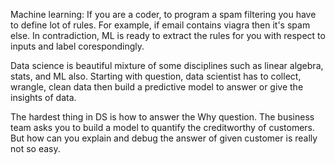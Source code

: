 Machine learning: If you are a coder, to program a spam filtering you have to define lot of rules. For example, if email contains viagra then it's spam else.
In contradiction, ML is ready to extract the rules for you with respect to inputs and label corespondingly.

Data science is beautiful mixture of some disciplines such as linear algebra, stats, and ML also. Starting with question, data scientist has to collect, wrangle, clean data then build a predictive model to answer or give the insights of data.

The hardest thing in DS is how to answer the Why question. The business team asks you to build a model to quantify the creditworthy of customers. But how can you explain and debug the answer of given customer is really not so easy.
